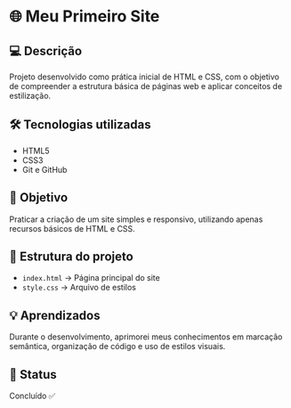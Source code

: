 # 🌐 Meu Primeiro Site

## 💻 Descrição
Projeto desenvolvido como prática inicial de HTML e CSS, com o objetivo de compreender a estrutura básica de páginas web e aplicar conceitos de estilização.  

## 🛠️ Tecnologias utilizadas
- HTML5  
- CSS3  
- Git e GitHub  

## 🎯 Objetivo
Praticar a criação de um site simples e responsivo, utilizando apenas recursos básicos de HTML e CSS.  

## 📂 Estrutura do projeto
- `index.html` → Página principal do site  
- `style.css` → Arquivo de estilos  

## 💡 Aprendizados
Durante o desenvolvimento, aprimorei meus conhecimentos em marcação semântica, organização de código e uso de estilos visuais.  

## 📅 Status
Concluído ✅
